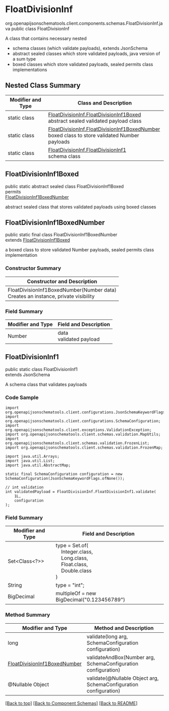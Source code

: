# FloatDivisionInf
org.openapijsonschematools.client.components.schemas.FloatDivisionInf.java
public class FloatDivisionInf

A class that contains necessary nested
- schema classes (which validate payloads), extends JsonSchema
- abstract sealed classes which store validated payloads, java version of a sum type
- boxed classes which store validated payloads, sealed permits class implementations

## Nested Class Summary
| Modifier and Type | Class and Description |
| ----------------- | ---------------------- |
| static class | [FloatDivisionInf.FloatDivisionInf1Boxed](#floatdivisioninf1boxed)<br> abstract sealed validated payload class |
| static class | [FloatDivisionInf.FloatDivisionInf1BoxedNumber](#floatdivisioninf1boxednumber)<br> boxed class to store validated Number payloads |
| static class | [FloatDivisionInf.FloatDivisionInf1](#floatdivisioninf1)<br> schema class |

## FloatDivisionInf1Boxed
public static abstract sealed class FloatDivisionInf1Boxed<br>
permits<br>
[FloatDivisionInf1BoxedNumber](#floatdivisioninf1boxednumber)

abstract sealed class that stores validated payloads using boxed classes

## FloatDivisionInf1BoxedNumber
public static final class FloatDivisionInf1BoxedNumber<br>
extends [FloatDivisionInf1Boxed](#floatdivisioninf1boxed)

a boxed class to store validated Number payloads, sealed permits class implementation

### Constructor Summary
| Constructor and Description |
| --------------------------- |
| FloatDivisionInf1BoxedNumber(Number data)<br>Creates an instance, private visibility |

### Field Summary
| Modifier and Type | Field and Description |
| ----------------- | ---------------------- |
| Number | data<br>validated payload |

## FloatDivisionInf1
public static class FloatDivisionInf1<br>
extends JsonSchema

A schema class that validates payloads

### Code Sample
```
import org.openapijsonschematools.client.configurations.JsonSchemaKeywordFlags;
import org.openapijsonschematools.client.configurations.SchemaConfiguration;
import org.openapijsonschematools.client.exceptions.ValidationException;
import org.openapijsonschematools.client.schemas.validation.MapUtils;
import org.openapijsonschematools.client.schemas.validation.FrozenList;
import org.openapijsonschematools.client.schemas.validation.FrozenMap;

import java.util.Arrays;
import java.util.List;
import java.util.AbstractMap;

static final SchemaConfiguration configuration = new SchemaConfiguration(JsonSchemaKeywordFlags.ofNone());

// int validation
int validatedPayload = FloatDivisionInf.FloatDivisionInf1.validate(
    1L,
    configuration
);
```

### Field Summary
| Modifier and Type | Field and Description |
| ----------------- | ---------------------- |
| Set<Class<?>> | type = Set.of(<br/>&nbsp;&nbsp;&nbsp;&nbsp;Integer.class,<br/>&nbsp;&nbsp;&nbsp;&nbsp;Long.class,<br/>&nbsp;&nbsp;&nbsp;&nbsp;Float.class,<br/>&nbsp;&nbsp;&nbsp;&nbsp;Double.class<br/>)<br/> |
| String | type = "int"; |
| BigDecimal | multipleOf = new BigDecimal("0.123456789") |

### Method Summary
| Modifier and Type | Method and Description |
| ----------------- | ---------------------- |
| long | validate(long arg, SchemaConfiguration configuration) |
| [FloatDivisionInf1BoxedNumber](#floatdivisioninf1boxednumber) | validateAndBox(Number arg, SchemaConfiguration configuration) |
| @Nullable Object | validate(@Nullable Object arg, SchemaConfiguration configuration) |
[[Back to top]](#top) [[Back to Component Schemas]](../../../README.md#Component-Schemas) [[Back to README]](../../../README.md)

